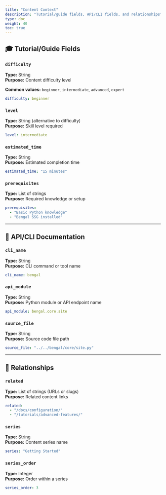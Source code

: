 ```yaml
---
title: "Content Context"
description: "Tutorial/guide fields, API/CLI fields, and relationships"
type: doc
weight: 40
toc: true
---
```


## 🎓 Tutorial/Guide Fields

### `difficulty`
**Type:** String  
**Purpose:** Content difficulty level

**Common values:** `beginner`, `intermediate`, `advanced`, `expert`

```yaml
difficulty: beginner
```

### `level`
**Type:** String (alternative to difficulty)  
**Purpose:** Skill level required

```yaml
level: intermediate
```

### `estimated_time`
**Type:** String  
**Purpose:** Estimated completion time

```yaml
estimated_time: "15 minutes"
```

### `prerequisites`
**Type:** List of strings  
**Purpose:** Required knowledge or setup

```yaml
prerequisites:
  - "Basic Python knowledge"
  - "Bengal SSG installed"
```

---

## 🔗 API/CLI Documentation

### `cli_name`
**Type:** String  
**Purpose:** CLI command or tool name

```yaml
cli_name: bengal
```

### `api_module`
**Type:** String  
**Purpose:** Python module or API endpoint name

```yaml
api_module: bengal.core.site
```

### `source_file`
**Type:** String  
**Purpose:** Source code file path

```yaml
source_file: "../../bengal/core/site.py"
```

---

## 🔗 Relationships

### `related`
**Type:** List of strings (URLs or slugs)  
**Purpose:** Related content links

```yaml
related:
  - "/docs/configuration/"
  - "/tutorials/advanced-features/"
```

### `series`
**Type:** String  
**Purpose:** Content series name

```yaml
series: "Getting Started"
```

### `series_order`
**Type:** Integer  
**Purpose:** Order within a series

```yaml
series_order: 3
```
